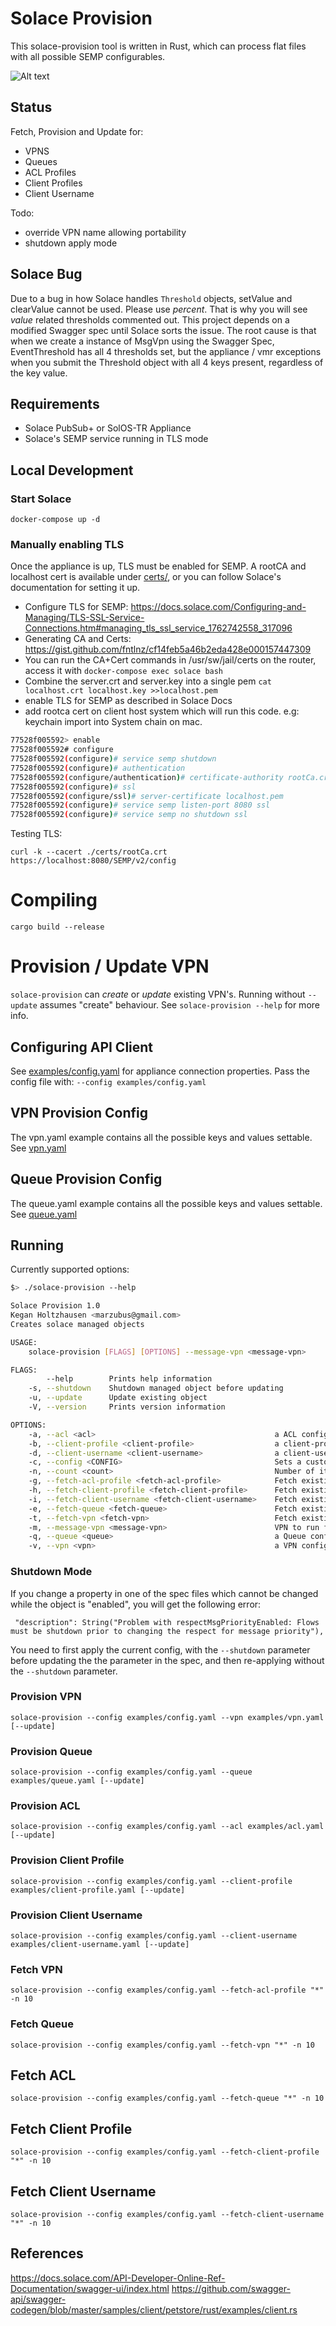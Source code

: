 # Solace Provision

This solace-provision tool is written in Rust, which can process flat files with all possible SEMP configurables.

![Alt text](screenshot.png?raw=true "Title")

## Status

Fetch, Provision and Update for:

* VPNS
* Queues
* ACL Profiles
* Client Profiles
* Client Username

Todo:
* override VPN name allowing portability
* shutdown apply mode
    
## Solace Bug

Due to a bug in how Solace handles `Threshold` objects, setValue and clearValue cannot be used. Please use *percent*. 
That is why you will see *value* related thresholds commented out. This project depends on a modified Swagger spec until
Solace sorts the issue. The root cause is that when we create a instance of MsgVpn using the Swagger Spec, EventThreshold has 
all 4 thresholds set, but the appliance / vmr exceptions when you submit the Threshold object with all 4 keys present, 
regardless of the key value.

## Requirements

* Solace PubSub+ or SolOS-TR Appliance
* Solace's SEMP service running in TLS mode

## Local Development

### Start Solace

    docker-compose up -d
    
### Manually enabling TLS
    
Once the appliance is up, TLS must be enabled for SEMP. A rootCA and localhost cert is available under [certs/](certs/), 
or you can follow Solace's documentation for setting it up.

* Configure TLS for SEMP: https://docs.solace.com/Configuring-and-Managing/TLS-SSL-Service-Connections.htm#managing_tls_ssl_service_1762742558_317096
* Generating CA and Certs: https://gist.github.com/fntlnz/cf14feb5a46b2eda428e000157447309
* You can run the CA+Cert commands in /usr/sw/jail/certs on the router, access it with `docker-compose exec solace bash`
* Combine the server.crt and server.key into a single pem `cat localhost.crt localhost.key >>localhost.pem`
* enable TLS for SEMP as described in Solace Docs
* add rootca cert on client host system which will run this code. e.g: keychain import into System chain on mac.


```bash
77528f005592> enable 
77528f005592# configure 
77528f005592(configure)# service semp shutdown
77528f005592(configure)# authentication
77528f005592(configure/authentication)# certificate-authority rootCa.crt
77528f005592(configure)# ssl 
77528f005592(configure/ssl)# server-certificate localhost.pem
77528f005592(configure)# service semp listen-port 8080 ssl
77528f005592(configure)# service semp no shutdown ssl

```


Testing TLS:

    curl -k --cacert ./certs/rootCa.crt https://localhost:8080/SEMP/v2/config 

# Compiling

    cargo build --release

# Provision / Update VPN

`solace-provision` can <i>create</i> or <i>update</i> existing VPN's. Running without `--update` assumes "create" behaviour. 
See `solace-provision --help` for more info.

## Configuring API Client

See [examples/config.yaml](examples/config.yaml) for appliance connection properties. Pass the config file with: `--config examples/config.yaml`

## VPN Provision Config

The vpn.yaml example contains all the possible keys and values settable. 
See [vpn.yaml](examples/vpn.yaml)
    
## Queue Provision Config

The queue.yaml example contains all the possible keys and values settable. 
See [queue.yaml](examples/queue.yaml)
    
## Running

Currently supported options:

```bash
$> ./solace-provision --help

Solace Provision 1.0
Kegan Holtzhausen <marzubus@gmail.com>
Creates solace managed objects

USAGE:
    solace-provision [FLAGS] [OPTIONS] --message-vpn <message-vpn>

FLAGS:
        --help        Prints help information
    -s, --shutdown    Shutdown managed object before updating
    -u, --update      Update existing object
    -V, --version     Prints version information

OPTIONS:
    -a, --acl <acl>                                        a ACL config file
    -b, --client-profile <client-profile>                  a client-profile config file
    -d, --client-username <client-username>                a client-username config file
    -c, --config <CONFIG>                                  Sets a custom config file
    -n, --count <count>                                    Number of items to fetch when using fetch
    -g, --fetch-acl-profile <fetch-acl-profile>            Fetch existing acl profile
    -h, --fetch-client-profile <fetch-client-profile>      Fetch existing client profile
    -i, --fetch-client-username <fetch-client-username>    Fetch existing client username
    -e, --fetch-queue <fetch-queue>                        Fetch existing queue
    -t, --fetch-vpn <fetch-vpn>                            Fetch existing vpn
    -m, --message-vpn <message-vpn>                        VPN to run fetch in
    -q, --queue <queue>                                    a Queue config file
    -v, --vpn <vpn>                                        a VPN config file


```

### Shutdown Mode

If you change a property in one of the spec files which cannot be changed while the object is "enabled", you will get the 
following error: 

     "description": String("Problem with respectMsgPriorityEnabled: Flows must be shutdown prior to changing the respect for message priority"),

You need to first apply the current config, with the `--shutdown` parameter before updating the the parameter in the spec,
and then re-applying without the `--shutdown` parameter.

### Provision VPN

    solace-provision --config examples/config.yaml --vpn examples/vpn.yaml [--update]

### Provision Queue

    solace-provision --config examples/config.yaml --queue examples/queue.yaml [--update]
    
### Provision ACL

    solace-provision --config examples/config.yaml --acl examples/acl.yaml [--update]
    
### Provision Client Profile

    solace-provision --config examples/config.yaml --client-profile examples/client-profile.yaml [--update]
    
### Provision Client Username

    solace-provision --config examples/config.yaml --client-username examples/client-username.yaml [--update]


### Fetch VPN

    solace-provision --config examples/config.yaml --fetch-acl-profile "*" -n 10

### Fetch Queue

    solace-provision --config examples/config.yaml --fetch-vpn "*" -n 10

## Fetch ACL

    solace-provision --config examples/config.yaml --fetch-queue "*" -n 10   

## Fetch Client Profile

    solace-provision --config examples/config.yaml --fetch-client-profile "*" -n 10   
    
## Fetch Client Username

    solace-provision --config examples/config.yaml --fetch-client-username "*" -n 10   



## References

https://docs.solace.com/API-Developer-Online-Ref-Documentation/swagger-ui/index.html
https://github.com/swagger-api/swagger-codegen/blob/master/samples/client/petstore/rust/examples/client.rs

